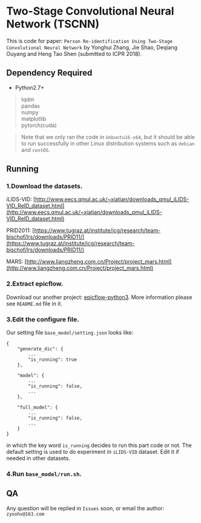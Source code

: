 # Two-Stage Convolutional Neural Network (TSCNN)

This is code for paper: `Person Re-identification Using Two-Stage
Convolutional Neural Network` by Yonghui Zhang, Jie Shao, Deqiang
Ouyang and Heng Tao Shen (submitted to ICPR 2018).


## Dependency Required

*   Python2.7+

>   tqdm  
>   pandas  
>   numpy  
>   matplotlib  
>   pytorch(cuda)  


>   Note that we only ran the code in `Unbuntu16-x64`, but it should be able to run successfully in other Linux distribution systems such as `debian` and `centOS`.

## Running

### 1.Download the datasets.

iLIDS-VID:
[http://www.eecs.qmul.ac.uk/~xiatian/downloads_qmul_iLIDS-VID_ReID_dataset.html](http://www.eecs.qmul.ac.uk/~xiatian/downloads_qmul_iLIDS-VID_ReID_dataset.html)

PRID2011:
[https://www.tugraz.at/institute/icg/research/team-bischof/lrs/downloads/PRID11/](https://www.tugraz.at/institute/icg/research/team-bischof/lrs/downloads/PRID11/)

MARS:
[http://www.liangzheng.com.cn/Project/project_mars.html](http://www.liangzheng.com.cn/Project/project_mars.html)

### 2.Extract epicflow.

Download our another project:
[epicflow-python3](https://github.com/zyoohv/epicflow-python3.git).
More information please see `README.md` file in it.

### 3.Edit the configure file.

Our setting file `base_model/setting.json` looks like:

```
{
    "generate_dic": {
        ...
        "is_running": true
    },

    "model": {
        ...
        "is_running": false,
        ...
    },

    "full_model": {
        ...
        "is_running": false,
        ...
    }
}
```

in which the key word `is_running` decides to run this part code or
not. The default setting is used to do experiment in `iLIDS-VID`
dataset. Edit it if needed in other datasets.

### 4.Run `base_model/run.sh`.

## QA

Any question will be replied in `Issues` soon, or email the author:
`zyoohv@163.com`
